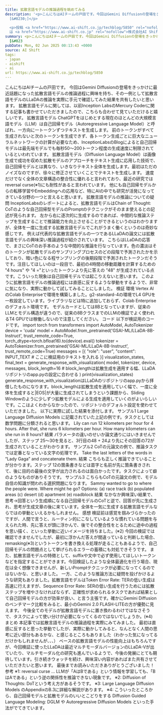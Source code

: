 ```yaml
---
title: 拡散言語モデルの推論過程を眺めてみる
description: '<p>こんにちはAIチームの戸田です。今回はGemini Diffusionの登場をきっかけに最近話題になった拡散言語モデルの推論過程に興味を持ち、その一例として拡散言語モデルのLLaDAの推論を実際に手元で確認してみた結果を
  [&#8230;]</p>

  <p>投稿 <a href="https://www.ai-shift.co.jp/techblog/5850" rel="nofollow">拡散言語モデルの推論過程を眺めてみる</a>
  は <a href="https://www.ai-shift.co.jp" rel="nofollow">株式会社AI Shift</a> に最初に表示されました。</p>'
summary: <p>こんにちはAIチームの戸田です。今回はGemini Diffusionの登場をきっかけに最近話題になった拡散言語モデルの推論過程に興味を持ち、その一例として拡散言語モデルのLLaDAの推論を実際に手元で確認してみた結果を
  [&#823
pubDate: Mon, 02 Jun 2025 00:13:43 +0000
source: AI Shift
tags:
- japan
- aishift
- ai
url: https://www.ai-shift.co.jp/techblog/5850
---
```


こんにちはAIチームの戸田です。
今回はGemini Diffusionの登場をきっかけに最近話題になった拡散言語モデルの推論過程に興味を持ち、その一例として拡散言語モデルのLLaDAの推論を実際に手元で確認してみた結果を共有したいと思います。
拡散言語モデルに関しては、以前Inception LabsのMercury Coderに関する記事も書かせていただきましたので、こちらも合わせて見ていただけると嬉しいです。
拡散言語モデル
ChatGPTをはじめとする現在のほとんどの大規模言語モデル（LLM）は自己回帰モデル（Autoregressive Language Model）と呼ばれ、一方向に一トークンずつテキストを生成します。
前のトークンがすべて生成されないと次のトークンを生成できず、各トークン生成ごとに巨大なニューラルネットワークの計算が必要なため、InceptionLabsのBlogによると自己回帰モデルは最先端モデルでも毎秒50〜200トークン程度の生成速度に制限されているといわれています。
拡散言語モデル（Diffusion Language Model）は画像生成で成功を収めた拡散モデルのアプローチをテキスト生成に応用した技術で、自己回帰モデルとは異なり、いきなりテキスト全体を生成します。最初はただのノイズなのですが、徐々に修正させていくことでテキストを生成します。
速度だけでなく全体の文章構造の整合性に優れると言われており、最近の研究ではreversal curse(※1)にも耐性があると言われています。
他にも自己回帰モデルからの転移学習やEmbeddingへの応用など、特にAIの中でも研究が活発になってきている分野の一つと言えると思います。
拡散言語モデルの推論についての疑問
InceptionLabsのレポートによると、拡散言語モデルはChain of Thought: CoTのような自己回帰型モデルのPromptのテクニックがそのまま使えるとの記述が見られます。
左から右に逐次的に生成するのであれば、中間的な推論ステップを生成することで推論能力を向上させることができるというのはわかりますが、全体を一度に生成する拡散言語モデルでこれがうまく働くというのは奇妙な感じです。
例えば代表的な拡散言語モデルの一つであるLLaDAの論文には拡散言語モデルの興味深い推論過程が紹介されています。
こちらはLLaDAの応答で、まさにCoTのお手本のような中間的な推論を行なっています。色の濃淡はそのトークンが拡散モデルのサンプリングプロセスのどの段階で予測されたかを示しており、暗い色になる程サンプリングの後期段階で予測されたトークンだそうです。注目してほしいのは一段目で、最初の4時間の移動距離を計算するための "4 hours" や "4 ="といったトークンより先に答えの "48" が生成されている点です。こういった現象は自己回帰モデルでは起こりえないと思います。
このように拡散言語モデルの推論過程には直感に反するような挙動をするようで、非常に気になり、実際に動かして試してみることにしました。
検証
環境
Vertex AIのColab Enterpriseで環境を構築しました。g2-standard-4の環境でL4 GPUを一枚設定しています。ライブラリなどは特に追加しておらず、Colab Enterpriseのデフォルト環境です。
モデルカードとしては8Bとなっていますが、従来のLLMとモデル構造が違うので、従来の8BクラスまでのLLMの検証でよく使われるT4 GPUでは稼働しないので注意してください。
コード
以下が検証用のコードです。
import torch
from transformers import AutoModel, AutoTokenizer
device = 'cuda'
model = AutoModel.from_pretrained('GSAI-ML/LLaDA-8B-Instruct', trust_remote_code=True, torch_dtype=torch.bfloat16).to(device).eval()
tokenizer = AutoTokenizer.from_pretrained('GSAI-ML/LLaDA-8B-Instruct', trust_remote_code=True)
messages = [{
"role": "user",
"content": INPUT_TEXT # ここに検証用のテキストを入れる
}]
visualization_states, final_text = generate_response_with_visualization(
model,
tokenizer,
device,
messages,
block_length=16 # block_lengthは拡散生成を適用する幅、LLaDAリポジトリのapp.pyの設定に合わせる
)
print(visualization_states)
generate_response_with_visualizationはLLaDAのリポジトリのapp.pyから拝借したものになります。block_lengthは拡散生成を適用していく幅で、一度に全体を生成すると|EOS|が大量に生成されてしまうという課題から、Sliding Windowのように少しずつ拡散モデルによる生成を適用していくのがよいらしいです。ここはよくわからなかったので、リポジトリのデフォルト設定を使わせていただきました。
以下に実際に試した結果を添付します。
サンプル1
Large Language Diffusion Models に記載されていた上記の例です。タスクとしては数学問題に分類されると思います。
Lily can run 12 kilometers per hour for 4 hours. After that, she runs 6 kilometers per hour. How many kilometers can she run in 8 hours?
結果
パラメータの違いのせいか論文通りにはいきませんでしたが、ステップ 25〜30を見ると、3行目の48 + 24より先にその回答の72が生成されていることがわかります。
サンプル2
CoTの元論文の例で、推論タスクでは定番となっている文字の処理です。
Take the last letters of the words in “Lady Gaga” and concatenate them.
結果
こちらも正しく推論できていることが分かります。ステップ 12の箇条書きなどは苗字と名前が先に箇条書きされて、後に目的の最後の文字が出力されるのは面白かったです。タスクによって癖のようなものがありそうです。
サンプル3
こちらもCoTの元論文の例で、モデル自信の知識が問われる選択問題になります。
Sammy wanted to go to where the people were. Where might he go? Options: (a) race track (b) populated areas (c) desert (d) apartment (e) roadblock
結果
なかなか興味深い結果で、思考→回答という生成順になる自己回帰モデルのCoTと逆で、回答が先に生成され、思考が生成文章の後に来ています。全体を一気に生成する拡散言語モデルならではの挙動といえるかもしれません。
感想
検証前は感覚を掴みづらかったのですが、人間で言うと、ルーティン的にこなしているような慣れている問題を与えられた時、先に答えが頭に浮かんで、後でその整合性をとるために途中の過程を思い描く、といった挙動に近いイメージを持ちました。(※2) 今回の検証では確認できませんでしたが、最初に浮かんだ答えが間違っていると判断した場合、remasking(※3)というトークンを書き換える処理が走ることもあるようで、自己回帰モデルの問題点として挙げられるエラーの蓄積にも対処できそうです。
また、拡散言語モデルの特徴として、suffixや文中で必ず使用してほしいトークンなどを指定することができます。今回検証したような全体最適化を行う場合、現在は全く想像できませんが、新しいPromptテクニックが必要になってくるのではないかな、と思いました。
一方、このような推論方法に疑問を投げかけるような研究もありました。拡散言語モデルはToken Error Rate: TERの低い生成は高速に行えますが、Sequence Error Rate: SERの低い生成を行うためには拡散ステップを増やさなければならず、正確性が求められるタスクであれば結果として自己回帰モデルの方が効率が良い、と言う主張です。確かにGemini Diffusionのベンチマーク比較をみると、最小のGemini 2.0 FLASH-LITEの方が優勢に見えます。
今後全てのモデルが拡散言語モデルに置き換わるわけではなさそうで、タスクによって使い分けが必要になってくるのではないでしょうか。(※4)
まとめ
本記事では拡散言語モデルの推論過程を実際にみてみました。
最初は直感に反すると思った挙動でしたが、実際に動かしてみると、なんとなく人間の思考に近い部分もあるかな、と感じるところもありました（わかった気になってるだけかもしれませんが、、、）
ベースの拡散言語モデルの性能向上はもちろんですが、今回検証に使ったLLaDAは最近マルチモーダルバージョンのLLaDA-Vが出ていたり、マルチモーダル化の研究も進んでいるようで、今後の発展にとても期待しています。引き続きウォッチを続け、興味深い内容があればまた共有させていただきたいと思います。
最後までお読みいただきありがとうございました！
参考
※1: reversal curse ... LLMが「AはBである」という情報を学習しても、「BはAである」という逆の関係性を推論できない現象です。
※2: Diffusion of Thoughts: DoTという考え方があるそうです。
※3: Large Language Diffusion Models のAppendixのB.3に詳細な解説があります。
※4: こういったところから、自己回帰モデルと拡散モデルのいいとこどりをする Diffusion Guided Language Modeling: DGLM や Autoregressive Diffusion Models といった手法がでてきています。
